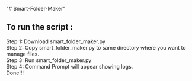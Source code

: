 "# Smart-Folder-Maker" <br />
## To run the script :<br />
Step 1: Download smart_folder_maker.py<br />
Step 2: Copy smart_folder_maker.py to same directory where you want to manage files.<br />
Step 3: Run smart_folder_maker.py <br/>
Step 4: Command Prompt will appear showing logs.<br />
Done!!!
